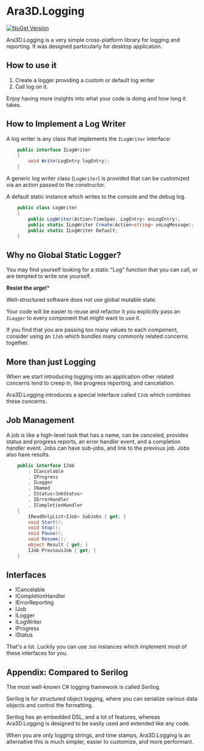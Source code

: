 ﻿# Ara3D.Logging

[![NuGet Version](https://img.shields.io/nuget/v/Ara3D.Logging)](https://www.nuget.org/packages/Ara3D.Logging)

Ara3D.Logging is a very simple cross-platform library for logging and reporting. 
It was designed particularly for desktop application. 

## How to use it 

1. Create a logger providing a custom or default log writer 
1. Call log on it. 

Enjoy having more insights into what your code is doing and how long it takes. 

## How to Implement a Log Writer 

A log writer is any class that implements the `ILogWriter` interface:

```csharp
    public interface ILogWriter 
    {
        void Write(LogEntry logEntry);
    }
```

A generic log writer class (`LogWriter`) is provided that can be customized via an action
passed to the constructor. 

A default static instance which writes to the console and the debug log.  

```csharp
    public class LogWriter 
    {
        public LogWriter(Action<TimeSpan, LogEntry> onLogEntry);
        public static ILogWriter Create(Action<string> onLogMessage);
        public static ILogWriter Default;
    }
```
     

## Why no Global Static Logger? 

You may find yourself looking for a static "Log" function that you can call, 
or are tempted to write one yourself. 

**Resist the urge!***
 
Well-structured software does not use global mutable state. 

Your code will be easier to reuse and refactor it you explicitly pass an `ILogger`
to every component that might want to use it. 

If you find that you are passing too many values to each component, consider using an `IJob`
which bundles many commonly related concerns together.

## More than just Logging 

When we start introducing logging into an application other related concerns tend to creep
in, like progress reporting, and cancelation. 

Ara3D.Logging introduces a special interface called `IJob` which combines these 
concerns. 

## Job Management

A job is like a high-level task that has a name, can be canceled, provides status and progress reports, 
an error handler event, and a completion handler event. Jobs can have sub-jobs, and link to the previous job. 
Jobs also have results. 

```csharp
    public interface IJob 
        : ICancelable
        , IProgress
        , ILogger
        , INamed
        , IStatus<JobStatus>
        , IErrorHandler
        , ICompletionHandler
    {
        IReadOnlyList<IJob> SubJobs { get; }
        void Start();
        void Stop();
        void Pause();
        void Resume();
        object Result { get; }
        IJob PreviousJob { get; }
    }
```

## Interfaces

* ICancelable 
* ICompletionHandler
* IErrorReporting
* IJob
* ILogger
* ILogWriter
* IProgress
* IStatus

That's a lot. Luckily you can use `Job` instances which implement most of these interfaces for you.  


## Appendix: Compared to Serilog

The most well-known C# logging framework is called Serilog. 

Serilog is for structured object logging, where you can serialize various 
data objects and control the formatting. 

Serilog has an embedded DSL, and a lot of features, whereas Ara3D.Logging 
is designed to be easily used and extended like any code. 

When you are only logging strings, and time stamps, Ara3D.Logging is an alternative
this is much simpler, easier to customize, and more performant.